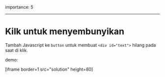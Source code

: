 importance: 5

---

# Kilk untuk menyembunyikan

Tambah Javascript ke `button` untuk membuat `<div id="text">` hilang pada saat di klik.

demo:

[iframe border=1 src="solution" height=80]
